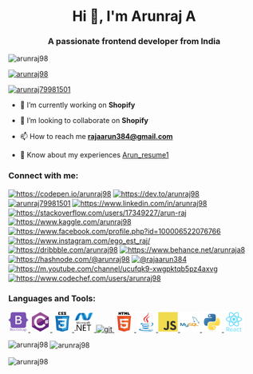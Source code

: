 
<h1 align="center">Hi 👋, I'm Arunraj A</h1>
<h3 align="center">A passionate frontend developer from India</h3>

<p align="left"> <img src="https://komarev.com/ghpvc/?username=arunraj98&label=Profile%20views&color=0e75b6&style=flat" alt="arunraj98" /> </p>

<p align="left"> <a href="https://github.com/ryo-ma/github-profile-trophy"><img src="https://github-profile-trophy.vercel.app/?username=arunraj98" alt="arunraj98" /></a> </p>

<p align="left"> <a href="https://twitter.com/arunraj79981501" target="blank"><img src="https://img.shields.io/twitter/follow/arunraj79981501?logo=twitter&style=for-the-badge" alt="arunraj79981501" /></a> </p>

- 🔭 I’m currently working on **Shopify**

- 👯 I’m looking to collaborate on **Shopify**

- 📫 How to reach me **rajaarun384@gmail.com**

- 📄 Know about my experiences [Arun_resume1](Arun_resume1)

<h3 align="left">Connect with me:</h3>
<p align="left">
<a href="https://codepen.io/https://codepen.io/arunraj98" target="blank"><img align="center" src="https://raw.githubusercontent.com/rahuldkjain/github-profile-readme-generator/master/src/images/icons/Social/codepen.svg" alt="https://codepen.io/arunraj98" height="30" width="40" /></a>
<a href="https://dev.to/https://dev.to/arunraj98" target="blank"><img align="center" src="https://raw.githubusercontent.com/rahuldkjain/github-profile-readme-generator/master/src/images/icons/Social/devto.svg" alt="https://dev.to/arunraj98" height="30" width="40" /></a>
<a href="https://twitter.com/arunraj79981501" target="blank"><img align="center" src="https://raw.githubusercontent.com/rahuldkjain/github-profile-readme-generator/master/src/images/icons/Social/twitter.svg" alt="arunraj79981501" height="30" width="40" /></a>
<a href="https://linkedin.com/in/https://www.linkedin.com/in/arunraj98" target="blank"><img align="center" src="https://raw.githubusercontent.com/rahuldkjain/github-profile-readme-generator/master/src/images/icons/Social/linked-in-alt.svg" alt="https://www.linkedin.com/in/arunraj98" height="30" width="40" /></a>
<a href="https://stackoverflow.com/users/https://stackoverflow.com/users/17349227/arun-raj" target="blank"><img align="center" src="https://raw.githubusercontent.com/rahuldkjain/github-profile-readme-generator/master/src/images/icons/Social/stack-overflow.svg" alt="https://stackoverflow.com/users/17349227/arun-raj" height="30" width="40" /></a>
<a href="https://kaggle.com/https://www.kaggle.com/arunraj98" target="blank"><img align="center" src="https://raw.githubusercontent.com/rahuldkjain/github-profile-readme-generator/master/src/images/icons/Social/kaggle.svg" alt="https://www.kaggle.com/arunraj98" height="30" width="40" /></a>
<a href="https://fb.com/https://www.facebook.com/profile.php?id=100006522076766" target="blank"><img align="center" src="https://raw.githubusercontent.com/rahuldkjain/github-profile-readme-generator/master/src/images/icons/Social/facebook.svg" alt="https://www.facebook.com/profile.php?id=100006522076766" height="30" width="40" /></a>
<a href="https://instagram.com/https://www.instagram.com/ego_est_raj/" target="blank"><img align="center" src="https://raw.githubusercontent.com/rahuldkjain/github-profile-readme-generator/master/src/images/icons/Social/instagram.svg" alt="https://www.instagram.com/ego_est_raj/" height="30" width="40" /></a>
<a href="https://dribbble.com/https://dribbble.com/arunraj98" target="blank"><img align="center" src="https://raw.githubusercontent.com/rahuldkjain/github-profile-readme-generator/master/src/images/icons/Social/dribbble.svg" alt="https://dribbble.com/arunraj98" height="30" width="40" /></a>
<a href="https://www.behance.net/https://www.behance.net/arunraja8" target="blank"><img align="center" src="https://raw.githubusercontent.com/rahuldkjain/github-profile-readme-generator/master/src/images/icons/Social/behance.svg" alt="https://www.behance.net/arunraja8" height="30" width="40" /></a>
<a href="https://hashnode.com/https://hashnode.com/@arunraj98" target="blank"><img align="center" src="https://raw.githubusercontent.com/rahuldkjain/github-profile-readme-generator/master/src/images/icons/Social/hashnode.svg" alt="https://hashnode.com/@arunraj98" height="30" width="40" /></a>
<a href="https://medium.com/@rajaarun384" target="blank"><img align="center" src="https://raw.githubusercontent.com/rahuldkjain/github-profile-readme-generator/master/src/images/icons/Social/medium.svg" alt="@rajaarun384" height="30" width="40" /></a>
<a href="https://www.youtube.com/c/https://m.youtube.com/channel/ucufqk9-xwgpktqb5pz4axvg" target="blank"><img align="center" src="https://raw.githubusercontent.com/rahuldkjain/github-profile-readme-generator/master/src/images/icons/Social/youtube.svg" alt="https://m.youtube.com/channel/ucufqk9-xwgpktqb5pz4axvg" height="30" width="40" /></a>
<a href="https://www.codechef.com/users/https://www.codechef.com/users/arunraj98" target="blank"><img align="center" src="https://cdn.jsdelivr.net/npm/simple-icons@3.1.0/icons/codechef.svg" alt="https://www.codechef.com/users/arunraj98" height="30" width="40" /></a>
</p>

<h3 align="left">Languages and Tools:</h3>
<p align="left"> <a href="https://getbootstrap.com" target="_blank" rel="noreferrer"> <img src="https://raw.githubusercontent.com/devicons/devicon/master/icons/bootstrap/bootstrap-plain-wordmark.svg" alt="bootstrap" width="40" height="40"/> </a> <a href="https://www.w3schools.com/cs/" target="_blank" rel="noreferrer"> <img src="https://raw.githubusercontent.com/devicons/devicon/master/icons/csharp/csharp-original.svg" alt="csharp" width="40" height="40"/> </a> <a href="https://www.w3schools.com/css/" target="_blank" rel="noreferrer"> <img src="https://raw.githubusercontent.com/devicons/devicon/master/icons/css3/css3-original-wordmark.svg" alt="css3" width="40" height="40"/> </a> <a href="https://dotnet.microsoft.com/" target="_blank" rel="noreferrer"> <img src="https://raw.githubusercontent.com/devicons/devicon/master/icons/dot-net/dot-net-original-wordmark.svg" alt="dotnet" width="40" height="40"/> </a> <a href="https://git-scm.com/" target="_blank" rel="noreferrer"> <img src="https://www.vectorlogo.zone/logos/git-scm/git-scm-icon.svg" alt="git" width="40" height="40"/> </a> <a href="https://www.w3.org/html/" target="_blank" rel="noreferrer"> <img src="https://raw.githubusercontent.com/devicons/devicon/master/icons/html5/html5-original-wordmark.svg" alt="html5" width="40" height="40"/> </a> <a href="https://www.java.com" target="_blank" rel="noreferrer"> <img src="https://raw.githubusercontent.com/devicons/devicon/master/icons/java/java-original.svg" alt="java" width="40" height="40"/> </a> <a href="https://developer.mozilla.org/en-US/docs/Web/JavaScript" target="_blank" rel="noreferrer"> <img src="https://raw.githubusercontent.com/devicons/devicon/master/icons/javascript/javascript-original.svg" alt="javascript" width="40" height="40"/> </a> <a href="https://www.mysql.com/" target="_blank" rel="noreferrer"> <img src="https://raw.githubusercontent.com/devicons/devicon/master/icons/mysql/mysql-original-wordmark.svg" alt="mysql" width="40" height="40"/> </a> <a href="https://www.python.org" target="_blank" rel="noreferrer"> <img src="https://raw.githubusercontent.com/devicons/devicon/master/icons/python/python-original.svg" alt="python" width="40" height="40"/> </a> <a href="https://reactjs.org/" target="_blank" rel="noreferrer"> <img src="https://raw.githubusercontent.com/devicons/devicon/master/icons/react/react-original-wordmark.svg" alt="react" width="40" height="40"/> </a> </p>

<p><img align="left" src="https://github-readme-stats.vercel.app/api/top-langs?username=arunraj98&show_icons=true&locale=en&layout=compact" alt="arunraj98" /></p>

<p>&nbsp;<img align="center" src="https://github-readme-stats.vercel.app/api?username=arunraj98&show_icons=true&locale=en" alt="arunraj98" /></p>

<p><img align="center" src="https://github-readme-streak-stats.herokuapp.com/?user=arunraj98&" alt="arunraj98" /></p>
